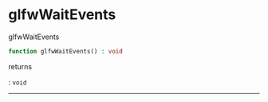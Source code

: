 # glfwWaitEvents
glfwWaitEvents

```php
function glfwWaitEvents() : void
```

returns

:    `void` 

---
     